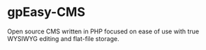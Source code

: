 gpEasy-CMS
==========

Open source CMS written in PHP focused on ease of use with true WYSIWYG editing and flat-file storage.